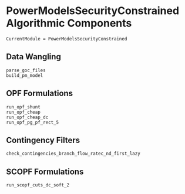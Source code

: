 # PowerModelsSecurityConstrained Algorithmic Components

```@meta
CurrentModule = PowerModelsSecurityConstrained
```

## Data Wangling

```@docs
parse_goc_files
build_pm_model
```

## OPF Formulations

```@docs
run_opf_shunt
run_opf_cheap
run_opf_cheap_dc
run_opf_pg_pf_rect_5
```

## Contingency Filters

```@docs
check_contingencies_branch_flow_ratec_nd_first_lazy
```

## SCOPF Formulations

```@docs
run_scopf_cuts_dc_soft_2
```

